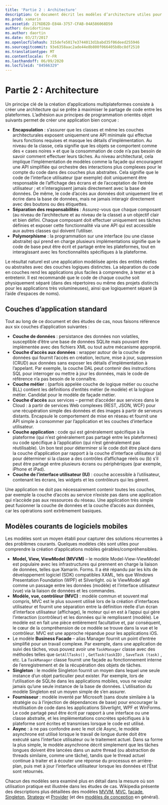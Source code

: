 ```yaml
---
title: 'Partie 2 : Architecture'
description: Ce document décrit les modèles d’architecture utiles pour créer des applications multiplateformes. Il traite des couches d’application typiques (couche de données, couche d’accès aux données, etc.) et des modèles de logiciels mobiles courants (MVVM, MVC, etc.).
ms.prod: xamarin
ms.assetid: 2176DB2D-E84A-3757-CFAB-04A586068D50
author: davidortinau
ms.author: daortin
ms.date: 03/27/2017
ms.openlocfilehash: 315defe5017e3744013d1babd35f06deed255946
ms.sourcegitcommit: 93e6358aac2ade44e8b800f066405b8bc8df2510
ms.translationtype: MT
ms.contentlocale: fr-FR
ms.lasthandoff: 06/09/2020
ms.locfileid: "84566329"
---
```

# <a name="part-2---architecture"></a>Partie 2 : Architecture

Un principe clé de la création d’applications multiplateformes consiste à créer une architecture qui se prête à maximiser le partage de code entre les plateformes. L’adhésion aux principes de programmation orientés objet suivants permet de créer une application bien conçue :

- **Encapsulation** : s’assurer que les classes et même les couches architecturales exposent uniquement une API minimale qui effectue leurs fonctions requises et masque les détails d’implémentation. Au niveau de la classe, cela signifie que les objets se comportent comme des « cases noires » et que la consommation de code n’a pas besoin de savoir comment effectuer leurs tâches. Au niveau architectural, cela implique l’implémentation de modèles comme la façade qui encouragent une API simplifiée qui orchestre des interactions plus complexes pour le compte du code dans des couches plus abstraites. Cela signifie que le code de l’interface utilisateur (par exemple) doit uniquement être responsable de l’affichage des écrans et de l’acceptation de l’entrée utilisateur ; et n’interagissent jamais directement avec la base de données. De même, le code d’accès aux données doit uniquement lire et écrire dans la base de données, mais ne jamais interagir directement avec des boutons ou des étiquettes.
- **Séparation des responsabilités** : Assurez-vous que chaque composant (au niveau de l’architecture et au niveau de la classe) a un objectif clair et bien défini. Chaque composant doit effectuer uniquement ses tâches définies et exposer cette fonctionnalité via une API qui est accessible aux autres classes qui doivent l’utiliser.
- **Polymorphisme** : la programmation sur une interface (ou une classe abstraite) qui prend en charge plusieurs implémentations signifie que le code de base peut être écrit et partagé entre les plateformes, tout en interagissant avec les fonctionnalités spécifiques à la plateforme.

Le résultat naturel est une application modélisée après des entités réelles ou abstraites avec des couches logiques distinctes. La séparation du code en couches rend les applications plus faciles à comprendre, à tester et à entretenir. Il est recommandé que le code de chaque couche soit physiquement séparé (dans des répertoires ou même des projets distincts pour les applications très volumineuses), ainsi que logiquement séparé (à l’aide d’espaces de noms).

 <a name="Typical_Application_Layers"></a>

## <a name="typical-application-layers"></a>Couches d’application standard

Tout au long de ce document et des études de cas, nous faisons référence aux six couches d’application suivantes :

- **Couche de données** : persistance des données non volatiles, susceptible d’être une base de données SQLite mais pouvant être implémentée avec des fichiers XML ou tout autre mécanisme approprié.
- **Couche d’accès aux données** : wrapper autour de la couche de données qui fournit l’accès en création, lecture, mise à jour, suppression (CRUD) aux données sans exposer les détails d’implémentation à l’appelant. Par exemple, la couche DAL peut contenir des instructions SQL pour interroger ou mettre à jour les données, mais le code de référence n’a pas besoin de le connaître.
- **Couche métier** : (parfois appelée couche de logique métier ou couche BLL) contient les définitions d’entités métier (le modèle) et la logique métier. Candidat pour le modèle de façade métier.
- **Couche d’accès** aux services – permet d’accéder aux services dans le Cloud : à partir de services Web complexes (REST, JSON, WCF) pour une récupération simple des données et des images à partir de serveurs distants. Encapsule le comportement de mise en réseau et fournit une API simple à consommer par l’application et les couches d’interface utilisateur.
- **Couche application** : code qui est généralement spécifique à la plateforme (qui n’est généralement pas partagé entre les plateformes) ou code spécifique à l’application (qui n’est généralement pas réutilisable). Un bon test pour déterminer si le code doit être placé dans la couche d’application par rapport à la couche d’interface utilisateur (a) pour déterminer si la classe a des contrôles d’affichage réels ou (b) s’il peut être partagé entre plusieurs écrans ou périphériques (par exemple, iPhone et iPad).
- **Couche de l’interface utilisateur (IU)** : couche accessible à l’utilisateur, contenant les écrans, les widgets et les contrôleurs qui les gèrent.

Une application ne doit pas nécessairement contenir toutes les couches, par exemple la couche d’accès au service n’existe pas dans une application qui n’accède pas aux ressources du réseau. Une application très simple peut fusionner la couche de données et la couche d’accès aux données, car les opérations sont extrêmement basiques.

 <a name="Common_Mobile_Software_Patterns"></a>

## <a name="common-mobile-software-patterns"></a>Modèles courants de logiciels mobiles

Les modèles sont un moyen établi pour capturer des solutions récurrentes à des problèmes courants. Quelques modèles clés sont utiles pour comprendre la création d’applications mobiles gérables/compréhensibles.

- **Model, View, ViewModel (MVVM)** – le modèle Model-View-ViewModel est populaire avec les infrastructures qui prennent en charge la liaison de données, telles que Xamarin. Forms. Il a été répandu par les kits de développement logiciel (SDK) compatibles XAML, tels que Windows Presentation Foundation (WPF) et Silverlight. où le ViewModel agit comme un passage entre les données (modèle) et l’interface utilisateur (vue) via la liaison de données et les commandes.
- **Modèle, vue, contrôleur (MVC)** : modèle commun et souvent mal compris, MVC est le plus souvent utilisé lors de la création d’interfaces utilisateur et fournit une séparation entre la définition réelle d’un écran d’interface utilisateur (affichage), le moteur qui en est à l’appui qui gère l’interaction (contrôleur) et les données qui le remplissent (modèle). Le modèle est en fait une pièce entièrement facultative et, par conséquent, le cœur de la compréhension de ce modèle se trouve dans la vue et le contrôleur. MVC est une approche répandue pour les applications iOS.
- Le modèle **Business Facade** – alias Manager fournit un point d’entrée simplifié pour un travail complexe. Par exemple, dans une application de suivi des tâches, vous pouvez avoir une `TaskManager` classe avec des méthodes telles que `GetAllTasks()` , `GetTask(taskID)` , `SaveTask (task)` , etc. La `TaskManager` classe fournit une façade au fonctionnement interne de l’enregistrement et de la récupération des objets de tâches.
- **Singleton** : le modèle Singleton fournit un moyen dans lequel une seule instance d’un objet particulier peut exister. Par exemple, lors de l’utilisation de SQLite dans les applications mobiles, vous ne voulez jamais qu’une seule instance de la base de données. L’utilisation du modèle Singleton est un moyen simple de s’en assurer.
- **Fournisseur** : modèle inventé par Microsoft (sans doute similaire à la stratégie ou à l’injection de dépendances de base) pour encourager la réutilisation de code dans les applications Silverlight, WPF et WinForms. Le code partagé peut être écrit par rapport à une interface ou une classe abstraite, et les implémentations concrètes spécifiques à la plateforme sont écrites et transmises lorsque le code est utilisé.
- **Async** : à ne pas confondre avec le mot clé Async, le modèle asynchrone est utilisé lorsque le travail de longue durée doit être exécuté sans l’interface utilisateur ou le traitement actuel. Dans sa forme la plus simple, le modèle asynchrone décrit simplement que les tâches longues doivent être lancées dans un autre thread (ou abstraction de threads similaire, comme une tâche), tandis que le thread actuel continue à traiter et à écouter une réponse du processus en arrière-plan, puis met à jour l’interface utilisateur lorsque les données et l’État sont retournés.

Chacun des modèles sera examiné plus en détail dans la mesure où son utilisation pratique est illustrée dans les études de cas. Wikipedia présente des descriptions plus détaillées des modèles [MVVM](https://en.wikipedia.org/wiki/Model–view–viewmodel), [MVC](https://en.wikipedia.org/wiki/Model–view–controller), [facade](https://en.wikipedia.org/wiki/Facade_pattern), [Singleton](https://en.wikipedia.org/wiki/Singleton_pattern), [Strategy](https://en.wikipedia.org/wiki/Strategy_pattern) et [Provider](https://en.wikipedia.org/wiki/Provider_model) (et des [modèles de conception](https://en.wikipedia.org/wiki/Design_Patterns) en général).
